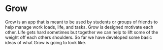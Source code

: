 # Grow
Grow is an app that is meant to be used by students or groups of friends to help manage work loads, life, and tasks. Grow is designed motivate each other. Life gets hard sometimes but together we can help to lift some of the weight off each others shoulders. So far we have developed some basic ideas of what Grow is going to look like.

